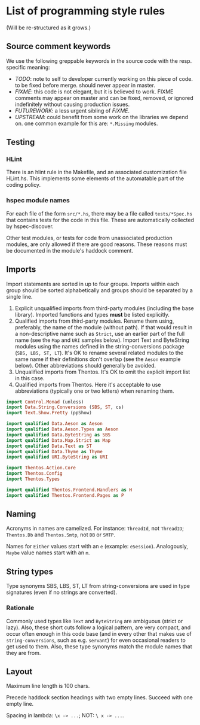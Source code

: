 # List of programming style rules

(Will be re-structured as it grows.)


## Source comment keywords

We use the following greppable keywords in the source code with the
resp.  specific meaning:

- *TODO*: note to self to developer currently working on this piece of
   code.  to be fixed before merge.  should never appear in master.
- *FIXME*: this code is not elegant, but it is believed to work.
   FIXME comments may appear on master and can be fixed, removed, or
   ignored indefinitely without causing production issues.
- *FUTUREWORK*: a less urgent sibling of *FIXME*.
- *UPSTREAM*: could benefit from some work on the libraries we depend
   on.  one common example for this are: `*.Missing` modules.


## Testing

### HLint

There is an hlint rule in the Makefile, and an associated customization
file HLint.hs.  This implements some elements of the automatable part of
the coding policy.


### hspec module names

For each file of the form `src/*.hs`, there may be a file called
`tests/*Spec.hs` that contains tests for the code in this file.  These
are automatically collected by hspec-discover.

Other test modules, or tests for code from unassociated production
modules, are only allowed if there are good reasons.  These reasons
must be documented in the module's haddock comment.


## Imports

Import statements are sorted in up to four groups. Imports within each
group should be sorted alphabetically and groups should be separated by a
single line.

 1. Explicit unqualified imports from third-party modules (including the
    base library). Imported functions and types **must** be listed
    explicitly.
 2. Qualified imports from third-party modules. Rename them using,
    preferably, the name of the module (without path). If that would result
    in a non-descriptive name such as `Strict`, use an earlier part of the
    full name (see the `Map` and `URI` samples below). Import Text and
    ByteString modules using the names defined in the string-conversions
    package (`SBS, LBS, ST, LT`). It's OK to rename several related modules
    to the same name if their definitions don't overlap (see the `Aeson`
    example below). Other abbreviations should generally be avoided.
 3. Unqualified imports from Thentos. It's OK to omit the explicit import
    list in this case.
 4. Qualified imports from Thentos. Here it's acceptable to use
    abbreviations (typically one or two letters) when renaming them.

```haskell
import Control.Monad (unless)
import Data.String.Conversions (SBS, ST, cs)
import Text.Show.Pretty (ppShow)

import qualified Data.Aeson as Aeson
import qualified Data.Aeson.Types as Aeson
import qualified Data.ByteString as SBS
import qualified Data.Map.Strict as Map
import qualified Data.Text as ST
import qualified Data.Thyme as Thyme
import qualified URI.ByteString as URI

import Thentos.Action.Core
import Thentos.Config
import Thentos.Types

import qualified Thentos.Frontend.Handlers as H
import qualified Thentos.Frontend.Pages as P
```


## Naming

Acronyms in names are camelized.  For instance: `ThreadId`, not
`ThreadID`; `Thentos.Db` and `Thentos.Smtp`, not `DB` or `SMTP`.

Names for `Either` values start with an `e` (example: `eSession`).
Analogously, `Maybe` value names start with an `m`.


## String types

Type synonyms SBS, LBS, ST, LT from string-conversions are used in type
signatures (even if no strings are converted).


### Rationale

Commonly used types like `Text` and `ByteString` are ambiguous (strict
or lazy).  Also, these short cuts follow a logical pattern, are very
compact, and occur often enough in this code base (and in every other
that makes use of `string-conversions`, such as e.g. `servant`) for
even occasional readers to get used to them.  Also, these type
synonyms match the module names that they are from.


## Layout

Maximum line length is 100 chars.

Precede haddock section headings with two empty lines.  Succeed with
one empty line.

Spacing in lambda: `\x -> ...`; NOT: `\ x -> ...`.
